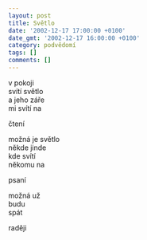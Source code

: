 ```yaml
---
layout: post
title: Světlo
date: '2002-12-17 17:00:00 +0100'
date_gmt: '2002-12-17 16:00:00 +0100'
category: podvědomí
tags: []
comments: []
---
```


<p>v pokoji<br>svítí světlo<br>a jeho záře<br>mi svítí na</p>
<p>čtení</p>
<p>možná je světlo<br>někde jinde<br>kde svítí<br>někomu na</p>
<p>psaní</p>
<p>možná už<br>budu<br>spát</p>
<p>raději</p>
